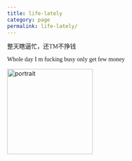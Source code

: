 ```yaml
---
title: life-lately
category: page
permalink: life-lately/
---
```

<p style="font-family: Georgia, 'Times New Roman', serif;">
  整天瞎逼忙，还TM不挣钱</p>
  <p style="font-family: Georgia, 'Times New Roman', serif;">
  Whole day I m fucking busy only get few money</p>

<img src="https://www.yuriumemoto.com/pics/i can't.jpg" alt="portrait" width="200">  
